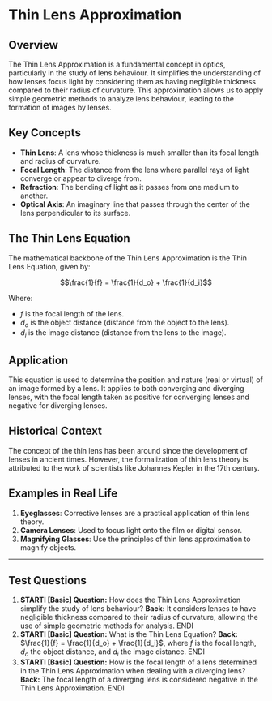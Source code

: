 # Thin Lens Approximation

## Overview
The Thin Lens Approximation is a fundamental concept in optics, particularly in the study of lens behaviour. It simplifies the understanding of how lenses focus light by considering them as having negligible thickness compared to their radius of curvature. This approximation allows us to apply simple geometric methods to analyze lens behaviour, leading to the formation of images by lenses.

## Key Concepts
- **Thin Lens**: A lens whose thickness is much smaller than its focal length and radius of curvature.
- **Focal Length**: The distance from the lens where parallel rays of light converge or appear to diverge from.
- **Refraction**: The bending of light as it passes from one medium to another.
- **Optical Axis**: An imaginary line that passes through the center of the lens perpendicular to its surface.

## The Thin Lens Equation
The mathematical backbone of the Thin Lens Approximation is the Thin Lens Equation, given by:

$$\frac{1}{f} = \frac{1}{d_o} + \frac{1}{d_i}$$

Where:
- $f$ is the focal length of the lens.
- $d_o$ is the object distance (distance from the object to the lens).
- $d_i$ is the image distance (distance from the lens to the image).

## Application
This equation is used to determine the position and nature (real or virtual) of an image formed by a lens. It applies to both converging and diverging lenses, with the focal length taken as positive for converging lenses and negative for diverging lenses.

## Historical Context
The concept of the thin lens has been around since the development of lenses in ancient times. However, the formalization of thin lens theory is attributed to the work of scientists like Johannes Kepler in the 17th century.

## Examples in Real Life
1. **Eyeglasses**: Corrective lenses are a practical application of thin lens theory.
2. **Camera Lenses**: Used to focus light onto the film or digital sensor.
3. **Magnifying Glasses**: Use the principles of thin lens approximation to magnify objects.

---

## Test Questions

1. **STARTI [Basic] Question:** How does the Thin Lens Approximation simplify the study of lens behaviour? **Back:** It considers lenses to have negligible thickness compared to their radius of curvature, allowing the use of simple geometric methods for analysis. ENDI
2. **STARTI [Basic] Question:** What is the Thin Lens Equation? **Back:** $\frac{1}{f} = \frac{1}{d_o} + \frac{1}{d_i}$, where $f$ is the focal length, $d_o$ the object distance, and $d_i$ the image distance. ENDI
3. **STARTI [Basic] Question:** How is the focal length of a lens determined in the Thin Lens Approximation when dealing with a diverging lens? **Back:** The focal length of a diverging lens is considered negative in the Thin Lens Approximation. ENDI
